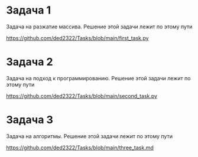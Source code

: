 # Задача 1 
Задача на разжатие массива. Решение этой задачи лежит по этому пути

https://github.com/ded2322/Tasks/blob/main/first_task.py

# Задача 2
Задача на подход к программированию. Решение этой задачи лежит по этому пути

https://github.com/ded2322/Tasks/blob/main/second_task.py
# Задача 3
Задача на алгоритмы. Решение этой задачи лежит по этому пути

https://github.com/ded2322/Tasks/blob/main/three_task.md
